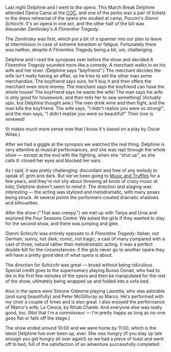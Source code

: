 <!--
.. title: A Night at the Opera: <em>A Florentine Tragedy</em> and <em>Gianni Schicchi</em>
.. date: 2012-04-24 23:01:59
.. author: Amy Brown
-->

Last night Delphine and I went to the opera. This March Break Delphine attended
Opera Camp at the <a href="http://coc.ca">COC</a>, and one of the perks was
a pair of tickets to the dress rehearsal of the opera she studied at camp,
Puccini's <em>Gianni Schicchi</em>. It's an opera in one act, and the other
half of the bill was
Alexander Zemlinsky's <em>A Florentine Tragedy</em>.

The Zemlinsky was first, which put a bit of a spanner into our plan to 
leave at intermission in case of extreme boredom or fatigue. Fortunately
there was neither,
despite <em>A Florentine Tragedy</em> being a bit, um, challenging.

Delphine and I read the synopses over before the show and decided <em>A
Florentine Tragedy</em> sounded more like a comedy. A merchant walks in on his
wife and her lover. (Delphine says "boyfriend".) The merchant decides the wife
isn't really having an affair, so he tries to sell the other man some
merchandise. The boyfriend says sure, he'll buy it and then offers the merchant
even more money.  The merchant says the boyfriend can have the whole house! The
boyfriend says he wants the wife! The man says his wife is only good for
housework, and then tells her to sew something! (Actually spin, but Delphine
thought sew.) The men drink wine and then fight, and the man kills the
boyfriend. The wife says, "I didn't realize you were so strong!", and the man
says, "I didn't realize you were so beautiful!" Their love is renewed!

(It makes much more sense now that I know it's based on a play by Oscar
Wilde.)

After we had a giggle at the synopsis we watched the real thing. Delphine
is very attentive at musical performances, and she was rapt through the whole
show &mdash; except at the end with the fighting, when she "shut up", as she
calls it: closed her eyes and blocked her ears.

As I said, it was pretty challenging: discordant and free of any melody to
speak of, grim and dark. But we've been going to <a
href="http://www.mooredaleconcerts.com/Music-and-Truffles.html">Music and
Truffles</a> for a few years, and they're not shy about throwing all kinds of
crazy music at kids; Delphine doesn't seem to mind it.  The direction and
staging was interesting &mdash; the acting was stylized and melodramatic, with
many poses being struck. At several points the performers created dramatic
shadows and silhouettes.

After the show ("That was creepy.") we met up with Tanya and Ursa and
explored the Four Seasons Centre. We asked the girls if they wanted to 
stay for the second show, and there was jumping and glee. 

<em>Gianni Schicchi</em> was entirely opposite to <em>A Florentine
Tragedy</em>: Italian, not German; sunny, not dark;  comic, not tragic; a cast
of many compared with a cast of three; natural rather than melodramatic acting.
It was a perfect double-bill for the circumstances: if the girls never go to
another opera they will have a pretty good idea of what opera is about.

The direction for <em>Schicchi</em> was great &mdash; broad without
being ridiculous. Special credit goes to the supernumary playing
Buoso Donati, who had to die in the first few minutes of the opera and
then be manipulated for the rest of the show, ultimately being
wrapped up and folded into a sofa bed.

Also in the opera were Simone Osborne playing Lauretta, who was
adorable (and sung beautifully) and Peter McGillivray as Marco. He's
performed with my choir a couple of times and is also great. I also
enjoyed the performance of Marco's wife, La Ciesca, by Rihab Chaieb.
And everyone else was really good, too. (Not that I'm a connoisseur
&mdash; I'm pretty happy as long as no-one goes flat or falls off the
stage.)

The show ended around 10:00 and we were home by 11:00, which is the latest
Delphine has ever been up, ever. She was hungry (if you stay up late
enough you get hungry all over again!) so we had a piece of toast and
went off to bed, full of the satisfaction of an adventure successfully
completed.

